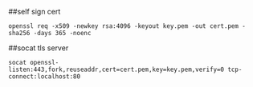 
##self sign cert
```
openssl req -x509 -newkey rsa:4096 -keyout key.pem -out cert.pem -sha256 -days 365 -noenc
```

##socat tls server
```
socat openssl-listen:443,fork,reuseaddr,cert=cert.pem,key=key.pem,verify=0 tcp-connect:localhost:80
```
